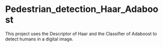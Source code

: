 # Pedestrian_detection_Haar_Adaboost
This project uses the Descriptor of Haar and the Classifier of Adaboost to detect humans in a digital image.

